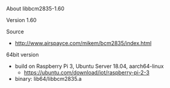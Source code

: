 About libbcm2835-1.60

Version 1.60

Source
- http://www.airspayce.com/mikem/bcm2835/index.html

64bit version
- build on Raspberry Pi 3, Ubuntu Server 18.04, aarch64-linux
   - https://ubuntu.com/download/iot/raspberry-pi-2-3
- binary: lib64/libbcm2835.a
